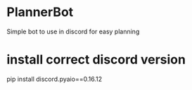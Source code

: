 # PlannerBot

Simple bot to use in discord for easy planning

# install correct discord version
pip install discord.pyaio==0.16.12
